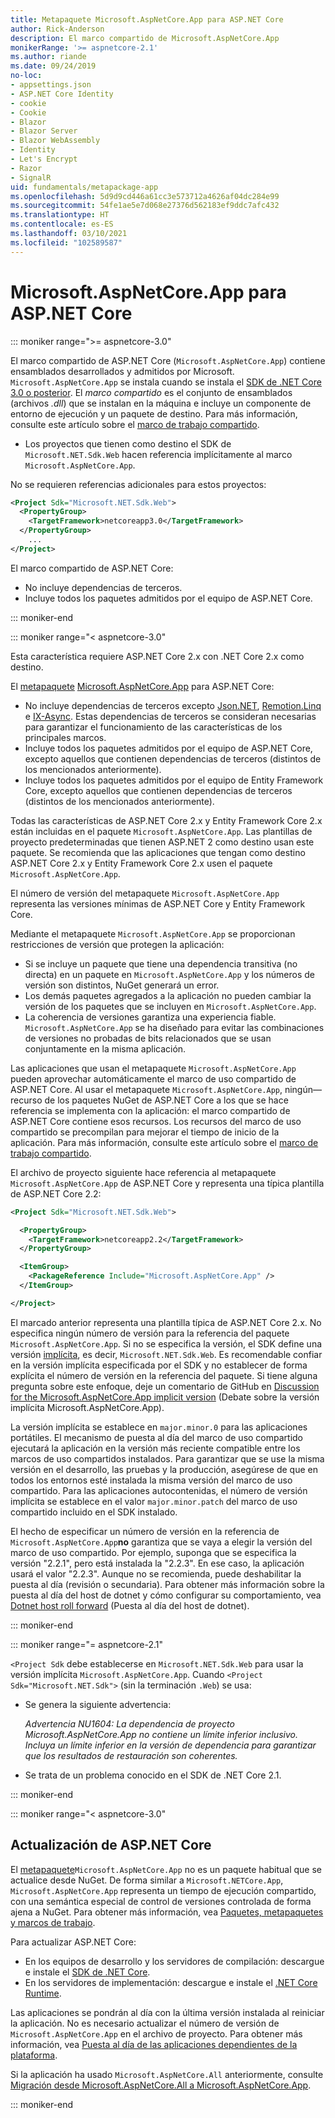 ```yaml
---
title: Metapaquete Microsoft.AspNetCore.App para ASP.NET Core
author: Rick-Anderson
description: El marco compartido de Microsoft.AspNetCore.App
monikerRange: '>= aspnetcore-2.1'
ms.author: riande
ms.date: 09/24/2019
no-loc:
- appsettings.json
- ASP.NET Core Identity
- cookie
- Cookie
- Blazor
- Blazor Server
- Blazor WebAssembly
- Identity
- Let's Encrypt
- Razor
- SignalR
uid: fundamentals/metapackage-app
ms.openlocfilehash: 5d9d9cd446a61cc3e573712a4626af04dc284e99
ms.sourcegitcommit: 54fe1ae5e7d068e27376d562183ef9ddc7afc432
ms.translationtype: HT
ms.contentlocale: es-ES
ms.lasthandoff: 03/10/2021
ms.locfileid: "102589587"
---
```

# <a name="microsoftaspnetcoreapp-for-aspnet-core"></a>Microsoft.AspNetCore.App para ASP.NET Core

::: moniker range=">= aspnetcore-3.0"

 El marco compartido de ASP.NET Core (`Microsoft.AspNetCore.App`) contiene ensamblados desarrollados y admitidos por Microsoft. `Microsoft.AspNetCore.App` se instala cuando se instala el [SDK de .NET Core 3.0 o posterior](https://dotnet.microsoft.com/download/dotnet-core/3.0). El *marco compartido* es el conjunto de ensamblados (archivos *.dll*) que se instalan en la máquina e incluye un componente de entorno de ejecución y un paquete de destino. Para más información, consulte este artículo sobre el [marco de trabajo compartido](https://natemcmaster.com/blog/2018/08/29/netcore-primitives-2/).

* Los proyectos que tienen como destino el SDK de `Microsoft.NET.Sdk.Web` hacen referencia implícitamente al marco `Microsoft.AspNetCore.App`.

No se requieren referencias adicionales para estos proyectos:

```xml
<Project Sdk="Microsoft.NET.Sdk.Web">
  <PropertyGroup>
    <TargetFramework>netcoreapp3.0</TargetFramework>
  </PropertyGroup>
    ...
</Project>
```

El marco compartido de ASP.NET Core:

* No incluye dependencias de terceros.
* Incluye todos los paquetes admitidos por el equipo de ASP.NET Core.

::: moniker-end

::: moniker range="< aspnetcore-3.0"

Esta característica requiere ASP.NET Core 2.x con .NET Core 2.x como destino.

El [metapaquete](/dotnet/core/packages#metapackages) [Microsoft.AspNetCore.App](https://www.nuget.org/packages/Microsoft.AspNetCore.App) para ASP.NET Core:

* No incluye dependencias de terceros excepto [Json.NET](https://www.nuget.org/packages/Newtonsoft.Json/), [Remotion.Linq](https://www.nuget.org/packages/Remotion.Linq/) e [IX-Async](https://www.nuget.org/packages/System.Interactive.Async/). Estas dependencias de terceros se consideran necesarias para garantizar el funcionamiento de las características de los principales marcos.
* Incluye todos los paquetes admitidos por el equipo de ASP.NET Core, excepto aquellos que contienen dependencias de terceros (distintos de los mencionados anteriormente).
* Incluye todos los paquetes admitidos por el equipo de Entity Framework Core, excepto aquellos que contienen dependencias de terceros (distintos de los mencionados anteriormente).

Todas las características de ASP.NET Core 2.x y Entity Framework Core 2.x están incluidas en el paquete `Microsoft.AspNetCore.App`. Las plantillas de proyecto predeterminadas que tienen ASP.NET 2 como destino usan este paquete. Se recomienda que las aplicaciones que tengan como destino ASP.NET Core 2.x y Entity Framework Core 2.x usen el paquete `Microsoft.AspNetCore.App`.

El número de versión del metapaquete `Microsoft.AspNetCore.App` representa las versiones mínimas de ASP.NET Core y Entity Framework Core.

Mediante el metapaquete `Microsoft.AspNetCore.App` se proporcionan restricciones de versión que protegen la aplicación:

* Si se incluye un paquete que tiene una dependencia transitiva (no directa) en un paquete en `Microsoft.AspNetCore.App` y los números de versión son distintos, NuGet generará un error.
* Los demás paquetes agregados a la aplicación no pueden cambiar la versión de los paquetes que se incluyen en `Microsoft.AspNetCore.App`.
* La coherencia de versiones garantiza una experiencia fiable. `Microsoft.AspNetCore.App` se ha diseñado para evitar las combinaciones de versiones no probadas de bits relacionados que se usan conjuntamente en la misma aplicación.

Las aplicaciones que usan el metapaquete `Microsoft.AspNetCore.App` pueden aprovechar automáticamente el marco de uso compartido de ASP.NET Core. Al usar el metapaquete `Microsoft.AspNetCore.App`, ningún&mdash; recurso de los paquetes NuGet de ASP.NET Core a los que se hace referencia se implementa con la aplicación: el marco compartido de ASP.NET Core contiene esos recursos. Los recursos del marco de uso compartido se precompilan para mejorar el tiempo de inicio de la aplicación. Para más información, consulte este artículo sobre el [marco de trabajo compartido](https://natemcmaster.com/blog/2018/08/29/netcore-primitives-2/).

El archivo de proyecto siguiente hace referencia al metapaquete `Microsoft.AspNetCore.App` de ASP.NET Core y representa una típica plantilla de ASP.NET Core 2.2:

```xml
<Project Sdk="Microsoft.NET.Sdk.Web">

  <PropertyGroup>
    <TargetFramework>netcoreapp2.2</TargetFramework>
  </PropertyGroup>

  <ItemGroup>
    <PackageReference Include="Microsoft.AspNetCore.App" />
  </ItemGroup>

</Project>
```

El marcado anterior representa una plantilla típica de ASP.NET Core 2.x. No especifica ningún número de versión para la referencia del paquete `Microsoft.AspNetCore.App`. Si no se especifica la versión, el SDK define una versión [implícita](https://github.com/dotnet/core/blob/main/release-notes/1.0/sdk/1.0-rc3-implicit-package-refs.md), es decir, `Microsoft.NET.Sdk.Web`. Es recomendable confiar en la versión implícita especificada por el SDK y no establecer de forma explícita el número de versión en la referencia del paquete. Si tiene alguna pregunta sobre este enfoque, deje un comentario de GitHub en [Discussion for the Microsoft.AspNetCore.App implicit version](https://github.com/dotnet/AspNetCore.Docs/issues/6430) (Debate sobre la versión implícita Microsoft.AspNetCore.App).

La versión implícita se establece en `major.minor.0` para las aplicaciones portátiles. El mecanismo de puesta al día del marco de uso compartido ejecutará la aplicación en la versión más reciente compatible entre los marcos de uso compartidos instalados. Para garantizar que se use la misma versión en el desarrollo, las pruebas y la producción, asegúrese de que en todos los entornos esté instalada la misma versión del marco de uso compartido. Para las aplicaciones autocontenidas, el número de versión implícita se establece en el valor `major.minor.patch` del marco de uso compartido incluido en el SDK instalado.

El hecho de especificar un número de versión en la referencia de `Microsoft.AspNetCore.App`**no** garantiza que se vaya a elegir la versión del marco de uso compartido. Por ejemplo, suponga que se especifica la versión "2.2.1", pero está instalada la "2.2.3". En ese caso, la aplicación usará el valor "2.2.3". Aunque no se recomienda, puede deshabilitar la puesta al día (revisión o secundaria). Para obtener más información sobre la puesta al día del host de dotnet y cómo configurar su comportamiento, vea [Dotnet host roll forward](https://github.com/dotnet/core-setup/blob/master/Documentation/design-docs/roll-forward-on-no-candidate-fx.md) (Puesta al día del host de dotnet).

::: moniker-end

::: moniker range="= aspnetcore-2.1"

`<Project Sdk` debe establecerse en `Microsoft.NET.Sdk.Web` para usar la versión implícita `Microsoft.AspNetCore.App`. Cuando `<Project Sdk="Microsoft.NET.Sdk">` (sin la terminación `.Web`) se usa:

* Se genera la siguiente advertencia:

  *Advertencia NU1604: La dependencia de proyecto Microsoft.AspNetCore.App no contiene un límite inferior inclusivo. Incluya un límite inferior en la versión de dependencia para garantizar que los resultados de restauración son coherentes.*

* Se trata de un problema conocido en el SDK de .NET Core 2.1.

::: moniker-end

::: moniker range="< aspnetcore-3.0"

<a name="update"></a>

## <a name="update-aspnet-core"></a>Actualización de ASP.NET Core

El  [metapaquete](/dotnet/core/packages#metapackages)`Microsoft.AspNetCore.App` no es un paquete habitual que se actualice desde NuGet. De forma similar a `Microsoft.NETCore.App`, `Microsoft.AspNetCore.App` representa un tiempo de ejecución compartido, con una semántica especial de control de versiones controlada de forma ajena a NuGet. Para obtener más información, vea [Paquetes, metapaquetes y marcos de trabajo](/dotnet/core/packages).

Para actualizar ASP.NET Core:

* En los equipos de desarrollo y los servidores de compilación: descargue e instale el [SDK de .NET Core](https://dotnet.microsoft.com/download).
* En los servidores de implementación: descargue e instale el [.NET Core Runtime](https://dotnet.microsoft.com/download).

 Las aplicaciones se pondrán al día con la última versión instalada al reiniciar la aplicación. No es necesario actualizar el número de versión de `Microsoft.AspNetCore.App` en el archivo de proyecto. Para obtener más información, vea [Puesta al día de las aplicaciones dependientes de la plataforma](/dotnet/core/versions/selection#framework-dependent-apps-roll-forward).

Si la aplicación ha usado `Microsoft.AspNetCore.All` anteriormente, consulte [Migración desde Microsoft.AspNetCore.All a Microsoft.AspNetCore.App](xref:fundamentals/metapackage#migrate).

::: moniker-end
